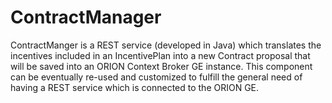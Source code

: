 # ContractManager
 ContractManger is a REST service (developed in Java) which translates the incentives included in an IncentivePlan into a new Contract proposal that will be saved into an ORION Context Broker GE instance.  This component can be eventually re-used and customized to fulfill the general need of having a REST service which is connected to the ORION GE. 
